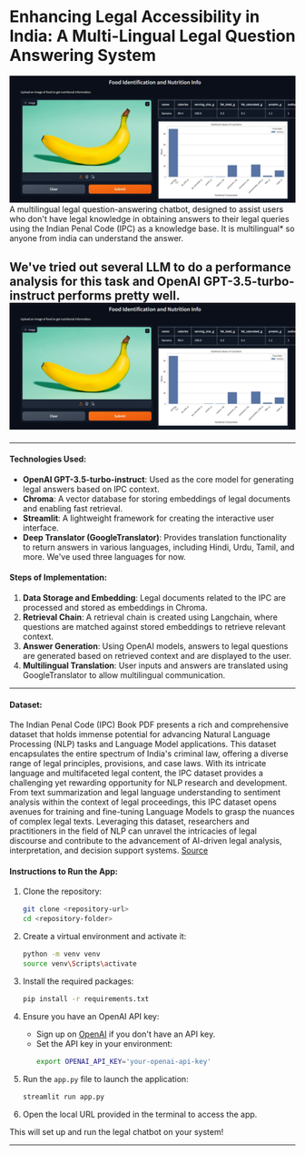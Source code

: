 # Enhancing Legal Accessibility in India: A Multi-Lingual Legal Question Answering System
![Image](https://github.com/faiz-mubeen/image_based_food_calorie_finder/blob/main/data/app%20ss.png)
A multilingual legal question-answering chatbot, designed to assist users who don't have legal knowledge in obtaining answers to their legal queries using the Indian Penal Code (IPC) as a knowledge base. It is multilingual* so anyone from india can understand the answer. 

We've tried out several LLM to do a performance analysis for this task and OpenAI GPT-3.5-turbo-instruct performs pretty well.
![Image](https://github.com/faiz-mubeen/image_based_food_calorie_finder/blob/main/data/app%20ss.png)
---



---
#### Technologies Used:
- **OpenAI GPT-3.5-turbo-instruct**: Used as the core model for generating legal answers based on IPC context.
- **Chroma**: A vector database for storing embeddings of legal documents and enabling fast retrieval.
- **Streamlit**: A lightweight framework for creating the interactive user interface.
- **Deep Translator (GoogleTranslator)**: Provides translation functionality to return answers in various languages, including Hindi, Urdu, Tamil, and more. We've used three languages for now.

#### Steps of Implementation:
1. **Data Storage and Embedding**: Legal documents related to the IPC are processed and stored as embeddings in Chroma.
2. **Retrieval Chain**: A retrieval chain is created using Langchain, where questions are matched against stored embeddings to retrieve relevant context.
3. **Answer Generation**: Using OpenAI models, answers to legal questions are generated based on retrieved context and are displayed to the user.
4. **Multilingual Translation**: User inputs and answers are translated using GoogleTranslator to allow multilingual communication.

---
#### Dataset:
   The Indian Penal Code (IPC) Book PDF presents a rich and comprehensive dataset that holds immense potential for advancing Natural Language Processing (NLP) tasks and Language Model applications. This dataset encapsulates the entire spectrum of India's criminal law, offering a diverse range of legal principles, provisions, and case laws. With its intricate language and multifaceted legal content, the IPC dataset provides a challenging yet rewarding opportunity for NLP research and development. From text summarization and legal language understanding to sentiment analysis within the context of legal proceedings, this IPC dataset opens avenues for training and fine-tuning Language Models to grasp the nuances of complex legal texts. Leveraging this dataset, researchers and practitioners in the field of NLP can unravel the intricacies of legal discourse and contribute to the advancement of AI-driven legal analysis, interpretation, and decision support systems. [Source](https://huggingface.co/datasets/harshitv804/Indian_Penal_Code)

#### Instructions to Run the App:

1. Clone the repository:
   ```bash
   git clone <repository-url>
   cd <repository-folder>
   ```

2. Create a virtual environment and activate it:
   ```bash
   python -m venv venv
   source venv\Scripts\activate
   ```

3. Install the required packages:
   ```bash
   pip install -r requirements.txt
   ```

4. Ensure you have an OpenAI API key:
   - Sign up on [OpenAI](https://beta.openai.com/signup) if you don't have an API key.
   - Set the API key in your environment:
     ```bash
     export OPENAI_API_KEY='your-openai-api-key'
     ```

5. Run the `app.py` file to launch the application:
   ```bash
   streamlit run app.py
   ```

6. Open the local URL provided in the terminal to access the app.

This will set up and run the legal chatbot on your system!

---